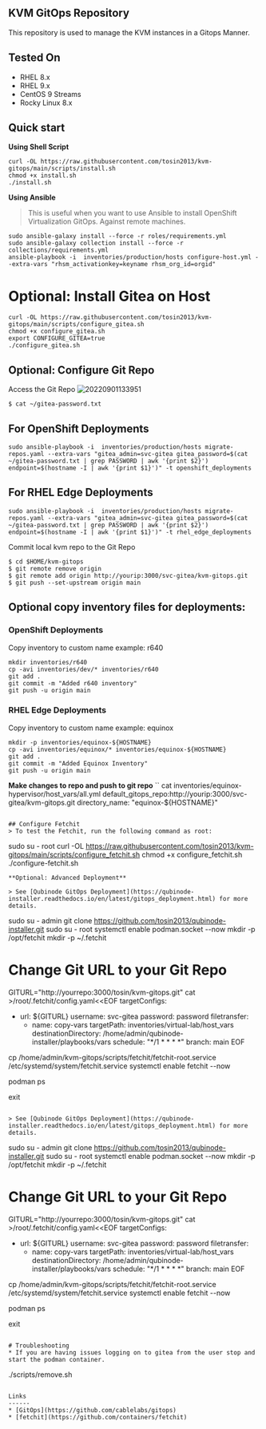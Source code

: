KVM GitOps Repository
------------------------------------------
This repository is used to manage the KVM instances in a Gitops Manner. 

Tested On 
------------
* RHEL 8.x
* RHEL 9.x
* CentOS 9 Streams 
* Rocky Linux 8.x

Quick start
------------
**Using Shell Script**
```
curl -OL https://raw.githubusercontent.com/tosin2013/kvm-gitops/main/scripts/install.sh
chmod +x install.sh
./install.sh
```

**Using Ansible**
> This is useful when you want to use Ansible to install OpenShift Virtualization GitOps. Against remote machines.
```
sudo ansible-galaxy install --force -r roles/requirements.yml
sudo ansible-galaxy collection install --force -r collections/requirements.yml
ansible-playbook -i  inventories/production/hosts configure-host.yml --extra-vars "rhsm_activationkey=keyname rhsm_org_id=orgid"
```

# Optional: Install Gitea on Host
```
curl -OL https://raw.githubusercontent.com/tosin2013/kvm-gitops/main/scripts/configure_gitea.sh
chmod +x configure_gitea.sh
export CONFIGURE_GITEA=true
./configure_gitea.sh
```

## Optional: Configure Git Repo
Access the Git Repo
![20220901133951](https://i.imgur.com/YyW1EwK.png)
```
$ cat ~/gitea-password.txt
```

## For OpenShift Deployments
```
sudo ansible-playbook -i  inventories/production/hosts migrate-repos.yaml --extra-vars "gitea_admin=svc-gitea gitea_password=$(cat ~/gitea-password.txt | grep PASSWORD | awk '{print $2}') endpoint=$(hostname -I | awk '{print $1}')" -t openshift_deployments
```
    
## For  RHEL Edge Deployments
```
sudo ansible-playbook -i  inventories/production/hosts migrate-repos.yaml --extra-vars "gitea_admin=svc-gitea gitea_password=$(cat ~/gitea-password.txt | grep PASSWORD | awk '{print $2}') endpoint=$(hostname -I | awk '{print $1}')" -t rhel_edge_deployments
```

    
Commit local kvm repo to the Git Repo
```
$ cd $HOME/kvm-gitops
$ git remote remove origin
$ git remote add origin http://yourip:3000/svc-gitea/kvm-gitops.git
$ git push --set-upstream origin main
```
## Optional copy inventory files for deployments: 
### OpenShift Deployments
Copy inventory to custom name example: r640
```
mkdir inventories/r640
cp -avi inventories/dev/* inventories/r640
git add .
git commit -m "Added r640 inventory"
git push -u origin main
```

### RHEL Edge Deployments
Copy inventory to custom name example: equinox
```
mkdir -p inventories/equinox-${HOSTNAME}
cp -avi inventories/equinox/* inventories/equinox-${HOSTNAME}
git add .
git commit -m "Added Equinox Inventory"
git push -u origin main
```

**Make changes to repo and push to git repo**
``
cat inventories/equinox-hypervisor/host_vars/all.yml
  default_gitops_repo:http://yourip:3000/svc-gitea/kvm-gitops.git
  directory_name: "equinox-${HOSTNAME}"
```

## Configure Fetchit
> To test the Fetchit, run the following command as root:
```
sudo su - root
curl -OL https://raw.githubusercontent.com/tosin2013/kvm-gitops/main/scripts/configure_fetchit.sh
chmod +x configure_fetchit.sh
./configure-fetchit.sh
```
**Optional: Advanced Deployment**

> See [Qubinode GitOps Deployment](https://qubinode-installer.readthedocs.io/en/latest/gitops_deployment.html) for more details.
```
sudo su - admin 
git clone https://github.com/tosin2013/qubinode-installer.git
sudo su - root
systemctl enable podman.socket --now
mkdir -p /opt/fetchit
mkdir -p ~/.fetchit

# Change Git URL to your Git Repo
GITURL="http://yourrepo:3000/tosin/kvm-gitops.git"
cat  >/root/.fetchit/config.yaml<<EOF
targetConfigs:
- url:  ${GITURL}
  username: svc-gitea
  password: password
  filetransfer:
  - name: copy-vars
    targetPath: inventories/virtual-lab/host_vars
    destinationDirectory: /home/admin/qubinode-installer/playbooks/vars
    schedule: "*/1 * * * *"
  branch: main
EOF

cp /home/admin/kvm-gitops/scripts/fetchit/fetchit-root.service /etc/systemd/system/fetchit.service
systemctl enable fetchit --now

podman ps 

exit
```

> See [Qubinode GitOps Deployment](https://qubinode-installer.readthedocs.io/en/latest/gitops_deployment.html) for more details.
```
sudo su - admin 
git clone https://github.com/tosin2013/qubinode-installer.git
sudo su - root
systemctl enable podman.socket --now
mkdir -p /opt/fetchit
mkdir -p ~/.fetchit

# Change Git URL to your Git Repo
GITURL="http://yourrepo:3000/tosin/kvm-gitops.git"
cat  >/root/.fetchit/config.yaml<<EOF
targetConfigs:
- url:  ${GITURL}
  username: svc-gitea
  password: password
  filetransfer:
  - name: copy-vars
    targetPath: inventories/virtual-lab/host_vars
    destinationDirectory: /home/admin/qubinode-installer/playbooks/vars
    schedule: "*/1 * * * *"
  branch: main
EOF

cp /home/admin/kvm-gitops/scripts/fetchit/fetchit-root.service /etc/systemd/system/fetchit.service
systemctl enable fetchit --now

podman ps 

exit
```

# Troubleshooting
* If you are having issues logging on to gitea from the user stop and start the podman container.
```
./scripts/remove.sh
```

Links
------
* [GitOps](https://github.com/cablelabs/gitops)
* [fetchit](https://github.com/containers/fetchit)
